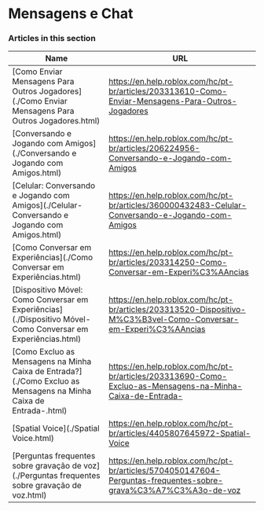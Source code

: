 # Mensagens e Chat  
### Articles in this section
Name|URL
-|-
[Como Enviar Mensagens Para Outros Jogadores](./Como Enviar Mensagens Para Outros Jogadores.html) |https://en.help.roblox.com/hc/pt-br/articles/203313610-Como-Enviar-Mensagens-Para-Outros-Jogadores
[Conversando e Jogando com Amigos](./Conversando e Jogando com Amigos.html) |https://en.help.roblox.com/hc/pt-br/articles/206224956-Conversando-e-Jogando-com-Amigos
[Celular: Conversando e Jogando com Amigos](./Celular- Conversando e Jogando com Amigos.html) |https://en.help.roblox.com/hc/pt-br/articles/360000432483-Celular-Conversando-e-Jogando-com-Amigos
[Como Conversar em Experiências](./Como Conversar em Experiências.html) |https://en.help.roblox.com/hc/pt-br/articles/203314250-Como-Conversar-em-Experi%C3%AAncias
[Dispositivo Móvel: Como Conversar em Experiências](./Dispositivo Móvel- Como Conversar em Experiências.html) |https://en.help.roblox.com/hc/pt-br/articles/203313520-Dispositivo-M%C3%B3vel-Como-Conversar-em-Experi%C3%AAncias
[Como Excluo as Mensagens na Minha Caixa de Entrada?](./Como Excluo as Mensagens na Minha Caixa de Entrada-.html) |https://en.help.roblox.com/hc/pt-br/articles/203313690-Como-Excluo-as-Mensagens-na-Minha-Caixa-de-Entrada-
[Spatial Voice](./Spatial Voice.html) |https://en.help.roblox.com/hc/pt-br/articles/4405807645972-Spatial-Voice
[Perguntas frequentes sobre gravação de voz](./Perguntas frequentes sobre gravação de voz.html) |https://en.help.roblox.com/hc/pt-br/articles/5704050147604-Perguntas-frequentes-sobre-grava%C3%A7%C3%A3o-de-voz